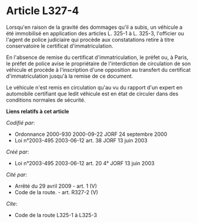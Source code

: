 # Article L327-4

Lorsqu'en raison de la gravité des dommages qu'il a subis, un véhicule a été immobilisé en application des articles L. 325-1
à L. 325-3, l'officier ou l'agent de police judiciaire qui procède aux constatations retire à titre conservatoire le
certificat d'immatriculation.

En l'absence de remise du certificat d'immatriculation, le préfet ou, à Paris, le préfet de police avise le propriétaire de
l'interdiction de circulation de son véhicule et procède à l'inscription d'une opposition au transfert du certificat
d'immatriculation jusqu'à la remise de ce document.

Le véhicule n'est remis en circulation qu'au vu du rapport d'un expert en automobile certifiant que ledit véhicule est en
état de circuler dans des conditions normales de sécurité.

**Liens relatifs à cet article**

_Codifié par_:

  - Ordonnance 2000-930 2000-09-22 JORF 24 septembre 2000
  - Loi n°2003-495 2003-06-12 art. 38 JORF 13 juin 2003

_Créé par_:

  - Loi n°2003-495 2003-06-12 art. 20 4° JORF 13 juin 2003

_Cité par_:

  - Arrêté du 29 avril 2009 - art. 1 (V)
  - Code de la route. - art. R327-2 (V)

_Cite_:

  - Code de la route L325-1 à L325-3
